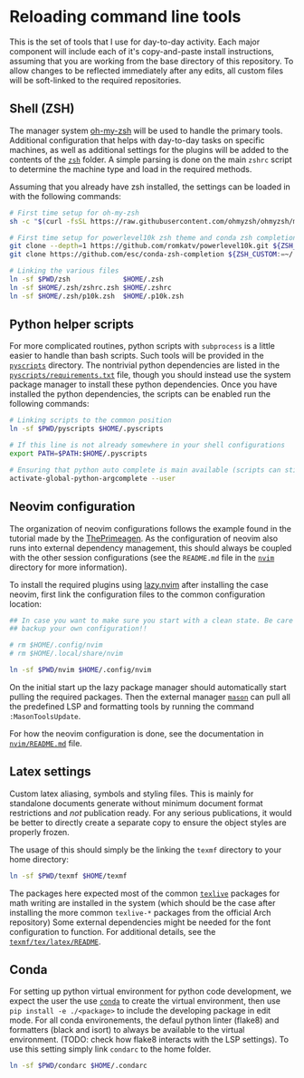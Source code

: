 # Reloading command line tools

This is the set of tools that I use for day-to-day activity. Each major
component will include each of it's copy-and-paste install instructions,
assuming that you are working from the base directory of this repository. To
allow changes to be reflected immediately after any edits, all custom files
will be soft-linked to the required repositories.

## Shell (ZSH)

The manager system [oh-my-zsh] will be used to handle the primary
tools. Additional configuration that helps with day-to-day tasks on specific
machines, as well as additional settings for the plugins will be added to the
contents of the [`zsh`](zsh) folder. A simple parsing is done on the main
`zshrc` script to determine the machine type and load in the required methods.

Assuming that you already have zsh installed, the settings can be loaded in
with the following commands:

```bash
# First time setup for oh-my-zsh
sh -c "$(curl -fsSL https://raw.githubusercontent.com/ohmyzsh/ohmyzsh/master/tools/install.sh)"

# First time setup for powerlevel10k zsh theme and conda zsh completion
git clone --depth=1 https://github.com/romkatv/powerlevel10k.git ${ZSH_CUSTOM:-$HOME/.oh-my-zsh/custom}/themes/powerlevel10k
git clone https://github.com/esc/conda-zsh-completion ${ZSH_CUSTOM:=~/.oh-my-zsh/custom}/plugins/conda-zsh-completion

# Linking the various files
ln -sf $PWD/zsh             $HOME/.zsh
ln -sf $HOME/.zsh/zshrc.zsh $HOME/.zshrc
ln -sf $HOME/.zsh/p10k.zsh  $HOME/.p10k.zsh
```

## Python helper scripts

For more complicated routines, python scripts with `subprocess` is a little
easier to handle than bash scripts. Such tools will be provided in the
[`pyscripts`](pyscripts) directory. The nontrivial python dependencies are
listed in the [`pyscripts/requirements.txt`](pyscripts) file, though you should
instead use the system package manager to install these python dependencies.
Once you have installed the python dependencies, the scripts can be enabled run
the following commands:

```bash
# Linking scripts to the common position
ln -sf $PWD/pyscripts $HOME/.pyscripts

# If this line is not already somewhere in your shell configurations
export PATH=$PATH:$HOME/.pyscripts

# Ensuring that python auto complete is main available (scripts can still be used is not done)
activate-global-python-argcomplete --user
```

## Neovim configuration

The organization of neovim configurations follows the example found in the
tutorial made by the [ThePrimeagen][primetut]. As the configuration of neovim
also runs into external dependency management, this should always be coupled
with the other session configurations (see the `README.md` file in the
[`nvim`](nvim) directory for more information).

To install the required plugins using [lazy.nvim] after installing
the case neovim, first link the configuration files to the common configuration
location:

```bash
## In case you want to make sure you start with a clean state. Be care that you
## backup your own configuration!!

# rm $HOME/.config/nvim
# rm $HOME/.local/share/nvim

ln -sf $PWD/nvim $HOME/.config/nvim
```

On the initial start up the lazy package manager should automatically start
pulling the required packages. Then the external manager [`mason`][mason] can
pull all the predefined LSP and formatting tools by running the command
`:MasonToolsUpdate`.

For how the neovim configuration is done, see the documentation in
[`nvim/README.md`](nvim) file.

## Latex settings

Custom latex aliasing, symbols and styling files. This is mainly for standalone
documents generate without minimum document format restrictions and _not_
publication ready. For any serious publications, it would be better to directly
create a separate copy to ensure the object styles are properly frozen.

The usage of this should simply be the linking the `texmf` directory to your
home directory:

```bash
ln -sf $PWD/texmf $HOME/texmf
```

The packages here expected most of the common [`texlive`][texlive] packages for
math writing are installed in the system (which should be the case after
installing the more common `texlive-*` packages from the official Arch
repository) Some external dependencies might be needed for the font
configuration to function. For additional details, see the
[`texmf/tex/latex/README`](texmf/tex/latex).

## Conda

For setting up python virtual environment for python code development, we
expect the user the use [`conda`][conda] to create the virtual environment,
then use `pip install -e ./<package>` to include the developing package in edit
mode. For all conda environements, the defaul python linter (flake8) and
formatters (black and isort) to always be available to the virtual environment.
(TODO: check how flake8 interacts with the LSP settings). To use this setting
simply link `condarc` to the home folder.

```bash
ln -sf $PWD/condarc $HOME/.condarc
```

[conda]: https://docs.conda.io/en/latest/
[lazy.nvim]: https://github.com/folke/lazy.nvim
[mason]: https://github.com/williamboman/mason.nvim
[oh-my-zsh]: https://github.com/ohmyzsh/ohmyzsh/tree/master
[primetut]: https://www.youtube.com/watch?v=w7i4amO_zaE
[texlive]: https://www.tug.org/texlive/
